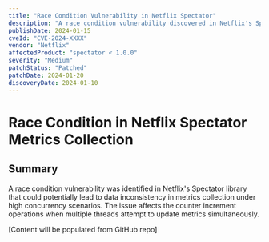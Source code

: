 ```yaml
---
title: "Race Condition Vulnerability in Netflix Spectator"
description: "A race condition vulnerability discovered in Netflix's Spectator library that could lead to data inconsistency in metrics collection."
publishDate: 2024-01-15
cveId: "CVE-2024-XXXX" 
vendor: "Netflix"
affectedProduct: "spectator < 1.0.0"
severity: "Medium"
patchStatus: "Patched"
patchDate: 2024-01-20
discoveryDate: 2024-01-10
---
```


# Race Condition in Netflix Spectator Metrics Collection

## Summary

A race condition vulnerability was identified in Netflix's Spectator library that could potentially lead to data inconsistency in metrics collection under high concurrency scenarios. The issue affects the counter increment operations when multiple threads attempt to update metrics simultaneously.

[Content will be populated from GitHub repo]